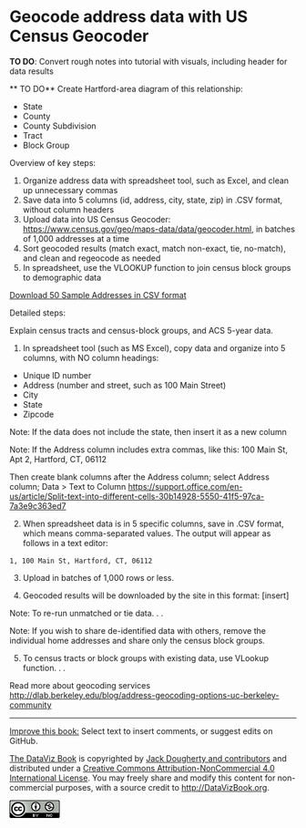 # Geocode address data with US Census Geocoder

**TO DO**: Convert rough notes into tutorial with visuals, including header for data results

** TO DO** Create Hartford-area diagram of this relationship:
- State
- County
- County Subdivision
- Tract
- Block Group

Overview of key steps:
1. Organize address data with spreadsheet tool, such as Excel, and clean up unnecessary commas
2. Save data into 5 columns (id, address, city, state, zip) in .CSV format, without column headers
3. Upload data into US Census Geocoder: https://www.census.gov/geo/maps-data/data/geocoder.html, in batches of 1,000 addresses at a time
4. Sort geocoded results (match exact, match non-exact, tie, no-match), and clean and regeocode as needed
5. In spreadsheet, use the VLOOKUP function to join census block groups to demographic data

[Download 50 Sample Addresses in CSV format](/geocode-census/sample-addresses-50.csv)

Detailed steps:

Explain census tracts and census-block groups, and ACS 5-year data.

1. In spreadsheet tool (such as MS Excel), copy data and organize into 5 columns, with NO column headings:
- Unique ID number
- Address (number and street, such as 100 Main Street)
- City
- State
- Zipcode

Note: If the data does not include the state, then insert it as a new column

Note: If the Address column includes extra commas, like this:
100 Main St, Apt 2, Hartford, CT, 06112

Then create blank columns after the Address column; select Address column; Data > Text to Column
https://support.office.com/en-us/article/Split-text-into-different-cells-30b14928-5550-41f5-97ca-7a3e9c363ed7

2. When spreadsheet data is in 5 specific columns, save in .CSV format, which means comma-separated values. The output will appear as follows in a text editor:
```
1, 100 Main St, Hartford, CT, 06112
```

3. Upload in batches of 1,000 rows or less.

4. Geocoded results will be downloaded by the site in this format:
[insert]

Note: To re-run unmatched or tie data. . .

Note: If you wish to share de-identified data with others, remove the individual home addresses and share only the census block groups.

5. To census tracts or block groups with existing data, use VLookup function. . .

Read more about geocoding services
http://dlab.berkeley.edu/blog/address-geocoding-options-uc-berkeley-community



---



[Improve this book:](../../gitbook/improve.md) Select text to insert comments, or suggest edits on GitHub.

[The DataViz Book](http://datavizbook.org)
is copyrighted by [Jack Dougherty and contributors](../../introduction/who.md)
and distributed under a [Creative Commons Attribution-NonCommercial 4.0 International License](http://creativecommons.org/licenses/by-nc/4.0). You may freely share and modify this content for non-commercial purposes, with a source credit to http://DataVizBook.org.

![Creative Commons by-nc image](../../cc-by-nc.png)
